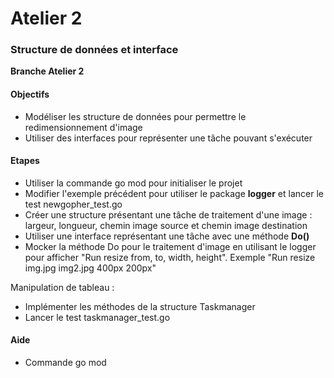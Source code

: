 # Atelier 2
### Structure de données et interface

**Branche Atelier 2**

#### Objectifs

* Modéliser les structure de données pour permettre le redimensionnement d'image
* Utiliser des interfaces pour représenter une tâche pouvant s'exécuter

#### Etapes

* Utiliser la commande go mod pour initialiser le projet
* Modifier l'exemple précédent pour utiliser le package **logger** et lancer le test newgopher_test.go
* Créer une structure présentant une tâche de traitement d'une image : largeur, longueur, chemin image source et chemin image destination
* Utiliser une interface représentant une tâche avec une méthode **Do()**
* Mocker la méthode Do pour le traitement d'image en utilisant le logger pour afficher "Run resize from, to, width, height". Exemple "Run resize img.jpg img2.jpg 400px 200px"

Manipulation de tableau : 
* Implémenter les méthodes de la structure Taskmanager
* Lancer le test taskmanager_test.go

#### Aide

* Commande go mod